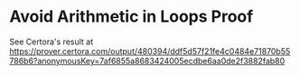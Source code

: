 # Avoid Arithmetic in Loops Proof

See Certora's result at https://prover.certora.com/output/480394/ddf5d57f21fe4c0484e71870b55786b6?anonymousKey=7af6855a8683424005ecdbe6aa0de2f3882fab80